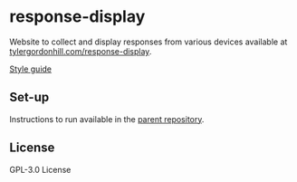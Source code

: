 # response-display

Website to collect and display responses from various devices available at
[tylergordonhill.com/response-display](https://tylergordonhill.com/response-display).

[Style guide](https://github.com/TyHil/personal-website-styles)

## Set-up

Instructions to run available in the
[parent repository](https://github.com/TyHil/personal-website#set-up).

## License

GPL-3.0 License

